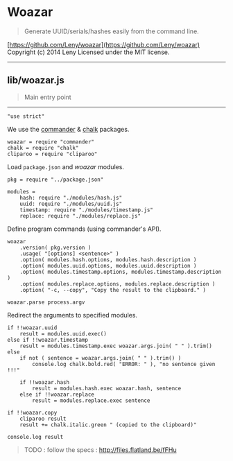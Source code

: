 # Woazar

> Generate UUID/serials/hashes easily from the command line.

[https://github.com/Leny/woazar](https://github.com/Leny/woazar)
Copyright (c) 2014 Leny
Licensed under the MIT license.

* * *

## lib/woazar.js

> Main entry point

* * *

    "use strict"

We use the [commander](https://npmjs.org/package/commander) & [chalk](https://npmjs.org/package/chalk) packages.

    woazar = require "commander"
    chalk = require "chalk"
    cliparoo = require "cliparoo"

Load `package.json` and *woazar* modules.

    pkg = require "../package.json"

    modules =
        hash: require "./modules/hash.js"
        uuid: require "./modules/uuid.js"
        timestamp: require "./modules/timestamp.js"
        replace: require "./modules/replace.js"

Define program commands (using commander's API).

    woazar
        .version( pkg.version )
        .usage( "[options] <sentence>" )
        .option( modules.hash.options, modules.hash.description )
        .option( modules.uuid.options, modules.uuid.description )
        .option( modules.timestamp.options, modules.timestamp.description )
        .option( modules.replace.options, modules.replace.description )
        .option( "-c, --copy", "Copy the result to the clipboard." )

    woazar.parse process.argv

Redirect the arguments to specified modules.

    if !!woazar.uuid
        result = modules.uuid.exec()
    else if !!woazar.timestamp
        result = modules.timestamp.exec woazar.args.join( " " ).trim()
    else
        if not ( sentence = woazar.args.join( " " ).trim() )
            console.log chalk.bold.red( "ERROR: " ), "no sentence given !!!"

        if !!woazar.hash
            result = modules.hash.exec woazar.hash, sentence
        else if !!woazar.replace
            result = modules.replace.exec sentence

    if !!woazar.copy
        cliparoo result
        result += chalk.italic.green " (copied to the clipboard)"

    console.log result

> TODO : follow the specs : http://files.flatland.be/fFHu
